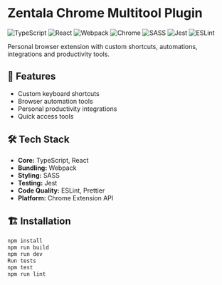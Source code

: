 # Zentala Chrome Multitool Plugin

![TypeScript](https://img.shields.io/badge/-TypeScript-3178C6?logo=typescript&logoColor=white)
![React](https://img.shields.io/badge/-React-61DAFB?logo=react&logoColor=black)
![Webpack](https://img.shields.io/badge/-Webpack-8DD6F9?logo=webpack&logoColor=black)
![Chrome](https://img.shields.io/badge/-Chrome_Extension-4285F4?logo=googlechrome&logoColor=white)
![SASS](https://img.shields.io/badge/-SASS-CC6699?logo=sass&logoColor=white)
![Jest](https://img.shields.io/badge/-Jest-C21325?logo=jest&logoColor=white)
![ESLint](https://img.shields.io/badge/-ESLint-4B32C3?logo=eslint&logoColor=white)

Personal browser extension with custom shortcuts, automations, integrations and productivity tools.

## 🚀 Features

- Custom keyboard shortcuts
- Browser automation tools
- Personal productivity integrations
- Quick access tools

## 🛠️ Tech Stack

- **Core:** TypeScript, React
- **Bundling:** Webpack
- **Styling:** SASS
- **Testing:** Jest
- **Code Quality:** ESLint, Prettier
- **Platform:** Chrome Extension API

## 🏗️ Installation

```bash
npm install
npm run build
npm run dev
Run tests
npm test
npm run lint
```